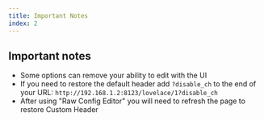 ```yaml
---
title: Important Notes
index: 2
---
```


## Important notes

- Some options can remove your ability to edit with the UI
- If you need to restore the default header add `?disable_ch` to the end of your URL: `http://192.168.1.2:8123/lovelace/1?disable_ch`
- After using "Raw Config Editor" you will need to refresh the page to restore Custom Header
